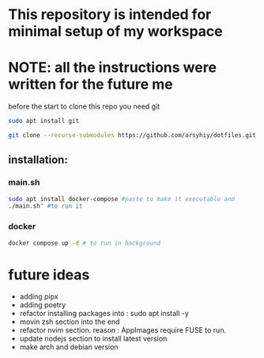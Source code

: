# This repository is intended for minimal setup of my workspace
# NOTE: all the instructions were written for the future me
before the start to clone this repo you need git
```bash 
sudo apt install git 
```

```bash
git clone --recurse-submodules https://github.com/arsyhiy/dotfiles.git
```

## installation:
### main.sh 
```bash 
sudo apt install docker-compose #paste to make it executable and
./main.sh" #to run it
```
### docker 
```bash 
docker compose up -d # to run in background 
```

# future ideas
- adding pipx
- adding poetry
- refactor installing packages into : sudo apt install -y
- movin zsh section into the end
- refactor nvim section. reason : AppImages require FUSE to run.
- update nodejs section to install latest version
- make arch and debian version
